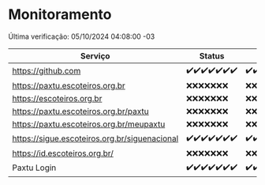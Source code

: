 # Monitoramento

Última verificação: 05/10/2024 04:08:00 -03

|Serviço|Status|Últimas 24h|
|---|---|---|
|https://github.com|<span title="2024-09-28: OK=23">✔️</span><span title="2024-09-29: OK=23">✔️</span><span title="2024-09-30: OK=23">✔️</span><span title="2024-10-01: OK=23">✔️</span><span title="2024-10-02: OK=23">✔️</span><span title="2024-10-03: OK=23">✔️</span><span title="2024-10-04: OK=6">✔️</span>|<span title="04/10/2024 04:08:00 -03 : 200">✔️</span><span title="04/10/2024 05:11:00 -03 : 200">✔️</span><span title="04/10/2024 06:08:00 -03 : 200">✔️</span><span title="04/10/2024 07:08:00 -03 : 200">✔️</span><span title="04/10/2024 08:07:00 -03 : 200">✔️</span><span title="04/10/2024 09:14:00 -03 : 200">✔️</span><span title="04/10/2024 10:16:00 -03 : 200">✔️</span><span title="04/10/2024 11:08:00 -03 : 200">✔️</span><span title="04/10/2024 12:08:00 -03 : 200">✔️</span><span title="04/10/2024 13:10:00 -03 : 200">✔️</span><span title="04/10/2024 14:07:00 -03 : 200">✔️</span><span title="04/10/2024 15:10:00 -03 : 200">✔️</span><span title="04/10/2024 16:06:00 -03 : 200">✔️</span><span title="04/10/2024 17:09:00 -03 : 200">✔️</span><span title="04/10/2024 18:07:00 -03 : 200">✔️</span><span title="04/10/2024 19:07:00 -03 : 200">✔️</span><span title="04/10/2024 20:07:00 -03 : 200">✔️</span><span title="04/10/2024 21:39:00 -03 : 200">✔️</span><span title="04/10/2024 23:08:00 -03 : 200">✔️</span><span title="05/10/2024 00:12:00 -03 : 200">✔️</span><span title="05/10/2024 01:10:00 -03 : 200">✔️</span><span title="05/10/2024 02:07:00 -03 : 200">✔️</span><span title="05/10/2024 03:10:00 -03 : 200">✔️</span><span title="05/10/2024 04:08:00 -03 : 200">✔️</span>|
|https://paxtu.escoteiros.org.br|<span title="2024-09-28: Falhas=23">❌</span><span title="2024-09-29: Falhas=23">❌</span><span title="2024-09-30: Falhas=23">❌</span><span title="2024-10-01: Falhas=23">❌</span><span title="2024-10-02: Falhas=23">❌</span><span title="2024-10-03: Falhas=23">❌</span><span title="2024-10-04: Falhas=6">❌</span>|<span title="04/10/2024 04:08:00 -03 : 403">❌</span><span title="04/10/2024 05:11:00 -03 : 403">❌</span><span title="04/10/2024 06:08:00 -03 : 403">❌</span><span title="04/10/2024 07:08:00 -03 : 403">❌</span><span title="04/10/2024 08:07:00 -03 : 403">❌</span><span title="04/10/2024 09:14:00 -03 : 403">❌</span><span title="04/10/2024 10:16:00 -03 : 403">❌</span><span title="04/10/2024 11:08:00 -03 : 403">❌</span><span title="04/10/2024 12:08:00 -03 : 403">❌</span><span title="04/10/2024 13:10:00 -03 : 403">❌</span><span title="04/10/2024 14:07:00 -03 : 403">❌</span><span title="04/10/2024 15:10:00 -03 : 403">❌</span><span title="04/10/2024 16:06:00 -03 : 403">❌</span><span title="04/10/2024 17:09:00 -03 : 403">❌</span><span title="04/10/2024 18:07:00 -03 : 403">❌</span><span title="04/10/2024 19:07:00 -03 : 403">❌</span><span title="04/10/2024 20:07:00 -03 : 403">❌</span><span title="04/10/2024 21:39:00 -03 : 403">❌</span><span title="04/10/2024 23:08:00 -03 : 403">❌</span><span title="05/10/2024 00:12:00 -03 : 403">❌</span><span title="05/10/2024 01:10:00 -03 : 403">❌</span><span title="05/10/2024 02:07:00 -03 : 403">❌</span><span title="05/10/2024 03:10:00 -03 : 403">❌</span><span title="05/10/2024 04:08:00 -03 : 403">❌</span>|
|https://escoteiros.org.br|<span title="2024-09-28: Falhas=23">❌</span><span title="2024-09-29: Falhas=23">❌</span><span title="2024-09-30: Falhas=23">❌</span><span title="2024-10-01: Falhas=23">❌</span><span title="2024-10-02: Falhas=23">❌</span><span title="2024-10-03: Falhas=23">❌</span><span title="2024-10-04: Falhas=6">❌</span>|<span title="04/10/2024 04:08:00 -03 : 403">❌</span><span title="04/10/2024 05:11:00 -03 : 403">❌</span><span title="04/10/2024 06:08:00 -03 : 403">❌</span><span title="04/10/2024 07:08:00 -03 : 403">❌</span><span title="04/10/2024 08:07:00 -03 : 403">❌</span><span title="04/10/2024 09:14:00 -03 : 403">❌</span><span title="04/10/2024 10:16:00 -03 : 403">❌</span><span title="04/10/2024 11:08:00 -03 : 403">❌</span><span title="04/10/2024 12:08:00 -03 : 403">❌</span><span title="04/10/2024 13:10:00 -03 : 403">❌</span><span title="04/10/2024 14:07:00 -03 : 403">❌</span><span title="04/10/2024 15:10:00 -03 : 403">❌</span><span title="04/10/2024 16:06:00 -03 : 403">❌</span><span title="04/10/2024 17:09:00 -03 : 403">❌</span><span title="04/10/2024 18:07:00 -03 : 403">❌</span><span title="04/10/2024 19:07:00 -03 : 403">❌</span><span title="04/10/2024 20:07:00 -03 : 403">❌</span><span title="04/10/2024 21:39:00 -03 : 403">❌</span><span title="04/10/2024 23:08:00 -03 : 403">❌</span><span title="05/10/2024 00:12:00 -03 : 403">❌</span><span title="05/10/2024 01:10:00 -03 : 403">❌</span><span title="05/10/2024 02:07:00 -03 : 403">❌</span><span title="05/10/2024 03:10:00 -03 : 403">❌</span><span title="05/10/2024 04:08:00 -03 : 403">❌</span>|
|https://paxtu.escoteiros.org.br/paxtu|<span title="2024-09-28: Falhas=23">❌</span><span title="2024-09-29: Falhas=23">❌</span><span title="2024-09-30: Falhas=23">❌</span><span title="2024-10-01: Falhas=23">❌</span><span title="2024-10-02: Falhas=23">❌</span><span title="2024-10-03: Falhas=23">❌</span><span title="2024-10-04: Falhas=6">❌</span>|<span title="04/10/2024 04:08:00 -03 : 403">❌</span><span title="04/10/2024 05:11:00 -03 : 403">❌</span><span title="04/10/2024 06:08:00 -03 : 403">❌</span><span title="04/10/2024 07:08:00 -03 : 403">❌</span><span title="04/10/2024 08:07:00 -03 : 403">❌</span><span title="04/10/2024 09:14:00 -03 : 403">❌</span><span title="04/10/2024 10:16:00 -03 : 403">❌</span><span title="04/10/2024 11:08:00 -03 : 403">❌</span><span title="04/10/2024 12:08:00 -03 : 403">❌</span><span title="04/10/2024 13:10:00 -03 : 403">❌</span><span title="04/10/2024 14:07:00 -03 : 403">❌</span><span title="04/10/2024 15:10:00 -03 : 403">❌</span><span title="04/10/2024 16:06:00 -03 : 403">❌</span><span title="04/10/2024 17:09:00 -03 : 403">❌</span><span title="04/10/2024 18:07:00 -03 : 403">❌</span><span title="04/10/2024 19:07:00 -03 : 403">❌</span><span title="04/10/2024 20:07:00 -03 : 403">❌</span><span title="04/10/2024 21:39:00 -03 : 403">❌</span><span title="04/10/2024 23:08:00 -03 : 403">❌</span><span title="05/10/2024 00:12:00 -03 : 403">❌</span><span title="05/10/2024 01:10:00 -03 : 403">❌</span><span title="05/10/2024 02:07:00 -03 : 403">❌</span><span title="05/10/2024 03:10:00 -03 : 403">❌</span><span title="05/10/2024 04:08:00 -03 : 403">❌</span>|
|https://paxtu.escoteiros.org.br/meupaxtu|<span title="2024-09-28: Falhas=23">❌</span><span title="2024-09-29: Falhas=23">❌</span><span title="2024-09-30: Falhas=23">❌</span><span title="2024-10-01: Falhas=23">❌</span><span title="2024-10-02: Falhas=23">❌</span><span title="2024-10-03: Falhas=23">❌</span><span title="2024-10-04: Falhas=6">❌</span>|<span title="04/10/2024 04:08:00 -03 : 403">❌</span><span title="04/10/2024 05:11:00 -03 : 403">❌</span><span title="04/10/2024 06:08:00 -03 : 403">❌</span><span title="04/10/2024 07:08:00 -03 : 403">❌</span><span title="04/10/2024 08:07:00 -03 : 403">❌</span><span title="04/10/2024 09:14:00 -03 : 403">❌</span><span title="04/10/2024 10:16:00 -03 : 403">❌</span><span title="04/10/2024 11:08:00 -03 : 403">❌</span><span title="04/10/2024 12:08:00 -03 : 403">❌</span><span title="04/10/2024 13:10:00 -03 : 403">❌</span><span title="04/10/2024 14:07:00 -03 : 403">❌</span><span title="04/10/2024 15:10:00 -03 : 403">❌</span><span title="04/10/2024 16:06:00 -03 : 403">❌</span><span title="04/10/2024 17:09:00 -03 : 403">❌</span><span title="04/10/2024 18:07:00 -03 : 403">❌</span><span title="04/10/2024 19:07:00 -03 : 403">❌</span><span title="04/10/2024 20:07:00 -03 : 403">❌</span><span title="04/10/2024 21:39:00 -03 : 403">❌</span><span title="04/10/2024 23:08:00 -03 : 403">❌</span><span title="05/10/2024 00:12:00 -03 : 403">❌</span><span title="05/10/2024 01:10:00 -03 : 403">❌</span><span title="05/10/2024 02:07:00 -03 : 403">❌</span><span title="05/10/2024 03:10:00 -03 : 403">❌</span><span title="05/10/2024 04:08:00 -03 : 403">❌</span>|
|https://sigue.escoteiros.org.br/siguenacional|<span title="2024-09-28: OK=23">✔️</span><span title="2024-09-29: OK=23">✔️</span><span title="2024-09-30: OK=23">✔️</span><span title="2024-10-01: OK=23">✔️</span><span title="2024-10-02: OK=23">✔️</span><span title="2024-10-03: OK=23">✔️</span><span title="2024-10-04: OK=6">✔️</span>|<span title="04/10/2024 04:08:00 -03 : 200">✔️</span><span title="04/10/2024 05:11:00 -03 : 200">✔️</span><span title="04/10/2024 06:08:00 -03 : 200">✔️</span><span title="04/10/2024 07:08:00 -03 : 200">✔️</span><span title="04/10/2024 08:07:00 -03 : 200">✔️</span><span title="04/10/2024 09:14:00 -03 : 200">✔️</span><span title="04/10/2024 10:16:00 -03 : 200">✔️</span><span title="04/10/2024 11:08:00 -03 : 200">✔️</span><span title="04/10/2024 12:08:00 -03 : 200">✔️</span><span title="04/10/2024 13:10:00 -03 : 200">✔️</span><span title="04/10/2024 14:07:00 -03 : 200">✔️</span><span title="04/10/2024 15:10:00 -03 : 200">✔️</span><span title="04/10/2024 16:06:00 -03 : 200">✔️</span><span title="04/10/2024 17:09:00 -03 : 200">✔️</span><span title="04/10/2024 18:07:00 -03 : 200">✔️</span><span title="04/10/2024 19:07:00 -03 : 200">✔️</span><span title="04/10/2024 20:07:00 -03 : 200">✔️</span><span title="04/10/2024 21:39:00 -03 : 200">✔️</span><span title="04/10/2024 23:08:00 -03 : 200">✔️</span><span title="05/10/2024 00:12:00 -03 : 200">✔️</span><span title="05/10/2024 01:10:00 -03 : 200">✔️</span><span title="05/10/2024 02:07:00 -03 : 200">✔️</span><span title="05/10/2024 03:10:00 -03 : 200">✔️</span><span title="05/10/2024 04:08:00 -03 : 200">✔️</span>|
|https://id.escoteiros.org.br/|<span title="2024-09-28: Falhas=23">❌</span><span title="2024-09-29: Falhas=23">❌</span><span title="2024-09-30: Falhas=23">❌</span><span title="2024-10-01: Falhas=23">❌</span><span title="2024-10-02: Falhas=23">❌</span><span title="2024-10-03: Falhas=23">❌</span><span title="2024-10-04: Falhas=6">❌</span>|<span title="04/10/2024 04:08:00 -03 : 403">❌</span><span title="04/10/2024 05:11:00 -03 : 403">❌</span><span title="04/10/2024 06:08:00 -03 : 403">❌</span><span title="04/10/2024 07:08:00 -03 : 403">❌</span><span title="04/10/2024 08:07:00 -03 : 403">❌</span><span title="04/10/2024 09:14:00 -03 : 403">❌</span><span title="04/10/2024 10:16:00 -03 : 403">❌</span><span title="04/10/2024 11:08:00 -03 : 403">❌</span><span title="04/10/2024 12:08:00 -03 : 403">❌</span><span title="04/10/2024 13:10:00 -03 : 403">❌</span><span title="04/10/2024 14:07:00 -03 : 403">❌</span><span title="04/10/2024 15:10:00 -03 : 403">❌</span><span title="04/10/2024 16:06:00 -03 : 403">❌</span><span title="04/10/2024 17:09:00 -03 : 403">❌</span><span title="04/10/2024 18:07:00 -03 : 403">❌</span><span title="04/10/2024 19:07:00 -03 : 403">❌</span><span title="04/10/2024 20:07:00 -03 : 403">❌</span><span title="04/10/2024 21:39:00 -03 : 403">❌</span><span title="04/10/2024 23:08:00 -03 : 403">❌</span><span title="05/10/2024 00:12:00 -03 : 403">❌</span><span title="05/10/2024 01:10:00 -03 : 403">❌</span><span title="05/10/2024 02:07:00 -03 : 403">❌</span><span title="05/10/2024 03:10:00 -03 : 403">❌</span><span title="05/10/2024 04:08:00 -03 : 403">❌</span>|
|Paxtu Login|<span title="2024-09-28: OK=23">✔️</span><span title="2024-09-29: OK=23">✔️</span><span title="2024-09-30: OK=23">✔️</span><span title="2024-10-01: OK=23">✔️</span><span title="2024-10-02: OK=23">✔️</span><span title="2024-10-03: OK=23">✔️</span><span title="2024-10-04: OK=6">✔️</span>|<span title="04/10/2024 04:08:00 -03 : 200">✔️</span><span title="04/10/2024 05:11:00 -03 : 200">✔️</span><span title="04/10/2024 06:08:00 -03 : 200">✔️</span><span title="04/10/2024 07:08:00 -03 : 200">✔️</span><span title="04/10/2024 08:07:00 -03 : 200">✔️</span><span title="04/10/2024 09:14:00 -03 : 200">✔️</span><span title="04/10/2024 10:16:00 -03 : 200">✔️</span><span title="04/10/2024 11:08:00 -03 : 200">✔️</span><span title="04/10/2024 12:08:00 -03 : 200">✔️</span><span title="04/10/2024 13:10:00 -03 : 200">✔️</span><span title="04/10/2024 14:07:00 -03 : 200">✔️</span><span title="04/10/2024 15:10:00 -03 : 200">✔️</span><span title="04/10/2024 16:06:00 -03 : 200">✔️</span><span title="04/10/2024 17:09:00 -03 : 200">✔️</span><span title="04/10/2024 18:07:00 -03 : 200">✔️</span><span title="04/10/2024 19:07:00 -03 : 200">✔️</span><span title="04/10/2024 20:07:00 -03 : 200">✔️</span><span title="04/10/2024 21:39:00 -03 : 200">✔️</span><span title="04/10/2024 23:08:00 -03 : 200">✔️</span><span title="05/10/2024 00:12:00 -03 : 200">✔️</span><span title="05/10/2024 01:10:00 -03 : 200">✔️</span><span title="05/10/2024 02:07:00 -03 : 200">✔️</span><span title="05/10/2024 03:10:00 -03 : 200">✔️</span><span title="05/10/2024 04:08:00 -03 : 200">✔️</span>|
